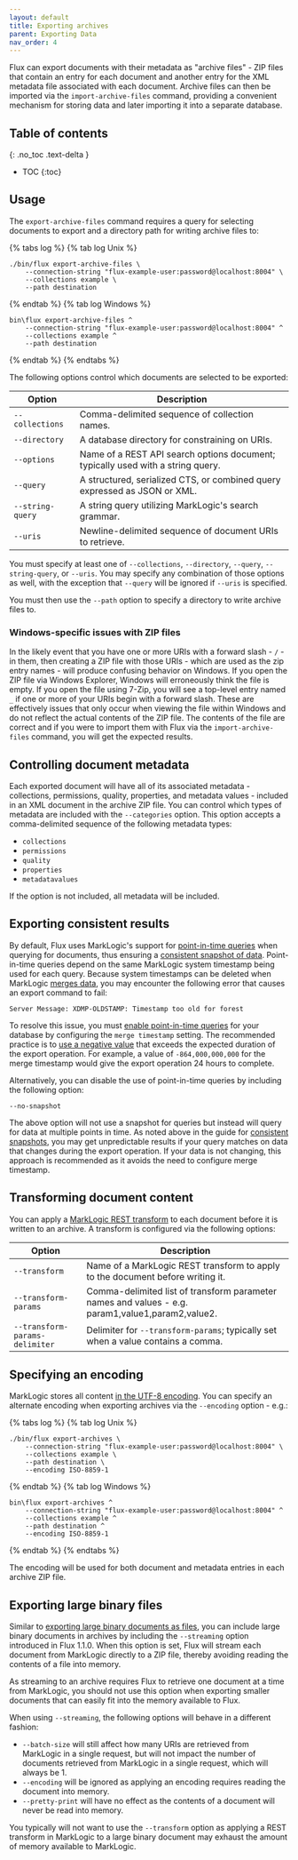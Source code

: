 ```yaml
---
layout: default
title: Exporting archives
parent: Exporting Data
nav_order: 4
---
```


Flux can export documents with their metadata as "archive files" - ZIP files that contain an entry for each document
and another entry for the XML metadata file associated with each document. Archive files can then be imported via 
the `import-archive-files` command, providing a convenient mechanism for storing data and later importing it into a separate
database.

## Table of contents
{: .no_toc .text-delta }

- TOC
{:toc}

## Usage

The `export-archive-files` command requires a query for selecting documents to export and a directory path for writing 
archive files to:

{% tabs log %}
{% tab log Unix %}
```
./bin/flux export-archive-files \
    --connection-string "flux-example-user:password@localhost:8004" \
    --collections example \
    --path destination
```
{% endtab %}
{% tab log Windows %}
```
bin\flux export-archive-files ^
    --connection-string "flux-example-user:password@localhost:8004" ^
    --collections example ^
    --path destination
```
{% endtab %}
{% endtabs %}


The following options control which documents are selected to be exported:

| Option | Description | 
| --- |--- |
| `--collections` | Comma-delimited sequence of collection names. |
| `--directory` | A database directory for constraining on URIs. |
| `--options` | Name of a REST API search options document; typically used with a string query. |
| `--query` | A structured, serialized CTS, or combined query expressed as JSON or XML. |
| `--string-query` | A string query utilizing MarkLogic's search grammar. |
| `--uris` | Newline-delimited sequence of document URIs to retrieve.  |

You must specify at least one of `--collections`, `--directory`, `--query`, `--string-query`, or `--uris`. You may specify any
combination of those options as well, with the exception that `--query` will be ignored if `--uris` is specified.

You must then use the `--path` option to specify a directory to write archive files to.

### Windows-specific issues with ZIP files

In the likely event that you have one or more URIs with a forward slash - `/` - in them, then creating a ZIP file
with those URIs - which are used as the zip entry names - will produce confusing behavior on Windows. If you open the
ZIP file via Windows Explorer, Windows will erroneously think the file is empty. If you open the file using
7-Zip, you will see a top-level entry named `_` if one or more of your URIs begin with a forward slash. These are
effectively issues that only occur when viewing the file within Windows and do not reflect the actual contents of the
ZIP file. The contents of the file are correct and if you were to import them with Flux via the `import-archive-files`
command, you will get the expected results.


## Controlling document metadata

Each exported document will have all of its associated metadata - collections, permissions, quality, properties, and 
metadata values - included in an XML document in the archive ZIP file. You can control which types of metadata are
included with the `--categories` option. This option accepts a comma-delimited sequence of the following metadata types:

- `collections`
- `permissions`
- `quality`
- `properties`
- `metadatavalues`

If the option is not included, all metadata will be included. 

## Exporting consistent results

By default, Flux uses MarkLogic's support for
[point-in-time queries](https://docs.marklogic.com/11.0/guide/app-dev/point_in_time#id_47946) when querying for
documents, thus ensuring a [consistent snapshot of data](https://docs.marklogic.com/guide/java/data-movement#id_18227).
Point-in-time queries depend on the same MarkLogic system timestamp being used for each query. Because system timestamps
can be deleted when MarkLogic [merges data](https://docs.marklogic.com/11.0/guide/admin-guide/en/understanding-and-controlling-database-merges.html),
you may encounter the following error that causes an export command to fail:

```
Server Message: XDMP-OLDSTAMP: Timestamp too old for forest
```

To resolve this issue, you must
[enable point-in-time queries](https://docs.marklogic.com/11.0/guide/app-dev/point_in_time#id_32468) for your database
by configuring the `merge timestamp` setting. The recommended practice is to
[use a negative value](https://docs.marklogic.com/11.0/guide/admin-guide/en/understanding-and-controlling-database-merges/setting-a-negative-merge-timestamp-to-preserve-fragments-for-a-rolling-window-of-time.html)
that exceeds the expected duration of the export operation. For example, a value of `-864,000,000,000` for the merge
timestamp would give the export operation 24 hours to complete.

Alternatively, you can disable the use of point-in-time queries by including the following option:

```
--no-snapshot
```

The above option will not use a snapshot for queries but instead will query for data at multiple points in time. As
noted above in the guide for [consistent snapshots](https://docs.marklogic.com/guide/java/data-movement#id_18227), you
may get unpredictable results if your query matches on data that changes during the export operation. If your data is
not changing, this approach is recommended as it avoids the need to configure merge timestamp.

## Transforming document content

You can apply a [MarkLogic REST transform](https://docs.marklogic.com/guide/rest-dev/transforms)
to each document before it is written to an archive. A transform is configured via the following options:

| Option | Description | 
| --- | --- |
| `--transform` | Name of a MarkLogic REST transform to apply to the document before writing it. |
| `--transform-params` | Comma-delimited list of transform parameter names and values - e.g. param1,value1,param2,value2. |
| `--transform-params-delimiter` | Delimiter for `--transform-params`; typically set when a value contains a comma. |

## Specifying an encoding

MarkLogic stores all content [in the UTF-8 encoding](https://docs.marklogic.com/guide/search-dev/encodings_collations#id_87576).
You can specify an alternate encoding when exporting archives via the `--encoding` option - e.g.:

{% tabs log %}
{% tab log Unix %}
```
./bin/flux export-archives \
    --connection-string "flux-example-user:password@localhost:8004" \
    --collections example \
    --path destination \
    --encoding ISO-8859-1
```
{% endtab %}
{% tab log Windows %}
```
bin\flux export-archives ^
    --connection-string "flux-example-user:password@localhost:8004" ^
    --collections example ^
    --path destination ^
    --encoding ISO-8859-1
```
{% endtab %}
{% endtabs %}


The encoding will be used for both document and metadata entries in each archive ZIP file. 

## Exporting large binary files 

Similar to [exporting large binary documents as files](export-documents.md), you can include large binary documents
in archives by including the `--streaming` option introduced in Flux 1.1.0. When this option is set, Flux will stream 
each document from MarkLogic directly to a ZIP file, thereby avoiding reading the contents of a file into memory.

As streaming to an archive requires Flux to retrieve one document at a time from MarkLogic, you should not use this option
when exporting smaller documents that can easily fit into the memory available to Flux.

When using `--streaming`, the following options will behave in a different fashion:

- `--batch-size` will still affect how many URIs are retrieved from MarkLogic in a single request, but will not impact
  the number of documents retrieved from MarkLogic in a single request, which will always be 1.
- `--encoding` will be ignored as applying an encoding requires reading the document into memory.
- `--pretty-print` will have no effect as the contents of a document will never be read into memory.

You typically will not want to use the `--transform` option as applying a REST transform in MarkLogic to a
large binary document may exhaust the amount of memory available to MarkLogic.
